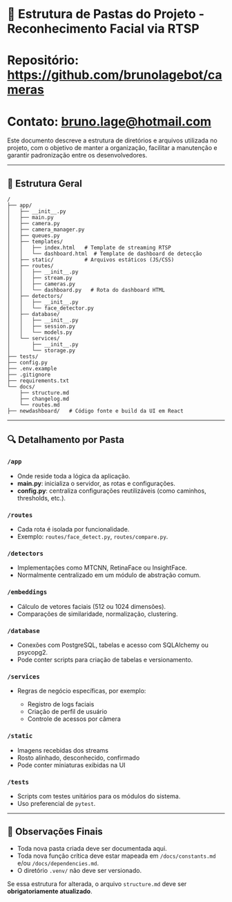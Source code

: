 # 📁 Estrutura de Pastas do Projeto - Reconhecimento Facial via RTSP

# Repositório: https://github.com/brunolagebot/cameras
# Contato: bruno.lage@hotmail.com

Este documento descreve a estrutura de diretórios e arquivos utilizada no projeto, com o objetivo de manter a organização, facilitar a manutenção e garantir padronização entre os desenvolvedores.

---

## 🌲 Estrutura Geral

```
/
├── app/
│   ├── __init__.py
│   ├── main.py
│   ├── camera.py
│   ├── camera_manager.py
│   ├── queues.py
│   ├── templates/
│   │   ├── index.html   # Template de streaming RTSP
│   │   └── dashboard.html  # Template de dashboard de detecção
│   ├── static/          # Arquivos estáticos (JS/CSS)
│   ├── routes/
│   │   ├── __init__.py
│   │   ├── stream.py
│   │   ├── cameras.py
│   │   └── dashboard.py   # Rota do dashboard HTML
│   ├── detectors/
│   │   ├── __init__.py
│   │   └── face_detector.py
│   ├── database/
│   │   ├── __init__.py
│   │   ├── session.py
│   │   └── models.py
│   └── services/
│       ├── __init__.py
│       └── storage.py
├── tests/
├── config.py
├── .env.example
├── .gitignore
├── requirements.txt
└── docs/
    ├── structure.md
    ├── changelog.md
    └── routes.md
├── newdashboard/   # Código fonte e build da UI em React
```

---

## 🔍 Detalhamento por Pasta

### `/app`

* Onde reside toda a lógica da aplicação.
* **main.py**: inicializa o servidor, as rotas e configurações.
* **config.py**: centraliza configurações reutilizáveis (como caminhos, thresholds, etc.).

### `/routes`

* Cada rota é isolada por funcionalidade.
* Exemplo: `routes/face_detect.py`, `routes/compare.py`.

### `/detectors`

* Implementações como MTCNN, RetinaFace ou InsightFace.
* Normalmente centralizado em um módulo de abstração comum.

### `/embeddings`

* Cálculo de vetores faciais (512 ou 1024 dimensões).
* Comparações de similaridade, normalização, clustering.

### `/database`

* Conexões com PostgreSQL, tabelas e acesso com SQLAlchemy ou psycopg2.
* Pode conter scripts para criação de tabelas e versionamento.

### `/services`

* Regras de negócio específicas, por exemplo:

  * Registro de logs faciais
  * Criação de perfil de usuário
  * Controle de acessos por câmera

### `/static`

* Imagens recebidas dos streams
* Rosto alinhado, desconhecido, confirmado
* Pode conter miniaturas exibidas na UI

### `/tests`

* Scripts com testes unitários para os módulos do sistema.
* Uso preferencial de `pytest`.

---

## 📌 Observações Finais

* Toda nova pasta criada deve ser documentada aqui.
* Toda nova função crítica deve estar mapeada em `/docs/constants.md` e/ou `/docs/dependencies.md`.
* O diretório `.venv/` não deve ser versionado.

Se essa estrutura for alterada, o arquivo `structure.md` deve ser **obrigatoriamente atualizado**.
